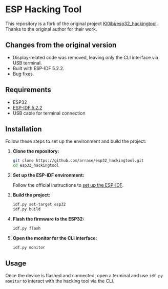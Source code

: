 # ESP Hacking Tool

This repository is a fork of the original project [Kl0ibi/esp32_hackingtool](https://github.com/Kl0ibi/esp32_hackingtool). Thanks to the original author for their work.

## Changes from the original version

- Display-related code was removed, leaving only the CLI interface via USB terminal.
- Built with ESP-IDF 5.2.2.
- Bug fixes.

## Requirements

- ESP32
- [ESP-IDF 5.2.2](https://docs.espressif.com/projects/esp-idf/en/v5.2.2/esp-idf)
- USB cable for terminal connection

## Installation

Follow these steps to set up the environment and build the project:

1. **Clone the repository:**

    ```sh
    git clone https://github.com/arrase/esp32_hackingtool.git
    cd esp32_hackingtool
    ```

2. **Set up the ESP-IDF environment:**

    Follow the official instructions to [set up the ESP-IDF](https://docs.espressif.com/projects/esp-idf/en/v5.2.2/get-started/index.html#step-4-set-up-the-tools).

3. **Build the project:**

    ```sh
    idf.py set-target esp32
    idf.py build
    ```

4. **Flash the firmware to the ESP32:**

    ```sh
    idf.py flash
    ```

5. **Open the monitor for the CLI interface:**

    ```sh
    idf.py monitor
    ```

## Usage

Once the device is flashed and connected, open a terminal and use `idf.py monitor` to interact with the hacking tool via the CLI.

